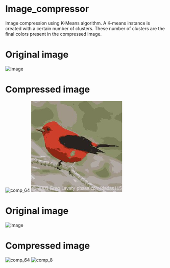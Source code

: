 # Image_compressor

Image compression using K-Means algorithm. 
A K-means instance is created with a certain number of clusters. These number of clusters are the final colors present in the compressed image.

# Original image
![image](https://user-images.githubusercontent.com/91385411/234646249-9b49221c-94fd-40c4-b76b-26f07046b9f8.png)
# Compressed image
![comp_64](https://user-images.githubusercontent.com/91385411/235312245-12602b04-2646-4155-b346-d329e0c2f2d8.jpg) ![image](https://github.com/Ln11211/Image_compressor/blob/main/results/bird/comp_8.jpg)


# Original image
![image](https://user-images.githubusercontent.com/91385411/234645965-26cb5d49-26ab-4f4b-8a8c-f07106ca0520.png)
# Compressed image
![comp_64](https://user-images.githubusercontent.com/91385411/235312288-63c2e008-0e63-4ca3-acdd-a25c9a2475b6.jpg) ![comp_8](https://user-images.githubusercontent.com/91385411/235312281-40b64f57-3c0e-432c-bf5d-eb063a95eeab.jpg)

